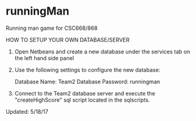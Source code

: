 # runningMan
Running man game for CSC668/868


HOW TO SETUP YOUR OWN DATABASE/SERVER

1. Open Netbeans and create a new database under the services tab on the left hand side panel

2. Use the following settings to configure the new database:

	Database Name: Team2
  Database Password: runningman

3. Connect to the Team2 database server and execute the "createHighScore" sql script located in the sqlscripts.

Updated: 5/18/17
